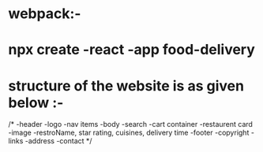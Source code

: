 # webpack:- 
# npx create -react -app food-delivery
# structure of the website is as given below :-
/*
-header
   -logo
   -nav items
-body
   -search
   -cart container
     -restaurent card
       -image
       -restroName, star rating, cuisines, delivery time 
-footer
  -copyright
  -links
  -address
  -contact
*/
